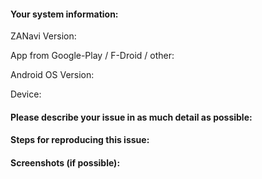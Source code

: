 #### Your system information:
ZANavi Version:

App from Google-Play / F-Droid / other:

Android OS Version:

Device:

#### Please describe your issue in as much detail as possible:

#### Steps for reproducing this issue:

#### Screenshots (if possible):
